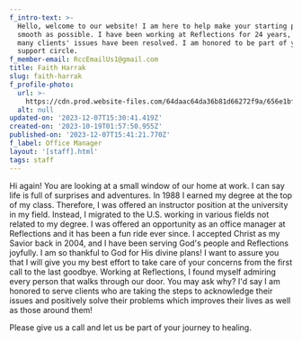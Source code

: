 ```yaml
---
f_intro-text: >-
  Hello, welcome to our website! I am here to help make your starting process as
  smooth as possible. I have been working at Reflections for 24 years, where so
  many clients' issues have been resolved. I am honored to be part of your
  support circle.
f_member-email: RccEmailUs1@gmail.com
title: Faith Harrak
slug: faith-harrak
f_profile-photo:
  url: >-
    https://cdn.prod.website-files.com/64daac64da36b81d66272f9a/656e1bf45d5e8a894eb10187_main-canvas-651cc3e5d5b80f9efa2b1a42.jpg
  alt: null
updated-on: '2023-12-07T15:30:41.419Z'
created-on: '2023-10-19T01:57:50.955Z'
published-on: '2023-12-07T15:41:21.770Z'
f_label: Office Manager
layout: '[staff].html'
tags: staff
---
```


Hi again! You are looking at a small window of our home at work. I can say life is full of surprises and adventures. In 1988 I earned my degree at the top of my class. Therefore, I was offered an instructor position at the university in my field. Instead, I migrated to the U.S. working in various fields not related to my degree. I was offered an opportunity as an office manager at Reflections and it has been a fun ride ever since. I accepted Christ as my Savior back in 2004, and I have been serving God's people and Reflections joyfully. I am so thankful to God for His divine plans! I want to assure you that I will give you my best effort to take care of your concerns from the first call to the last goodbye. Working at Reflections, I found myself admiring every person that walks through our door. You may ask why? I'd say I am honored to serve clients who are taking the steps to acknowledge their issues and positively solve their problems which improves their lives as well as those around them!

Please give us a call and let us be part of your journey to healing.
